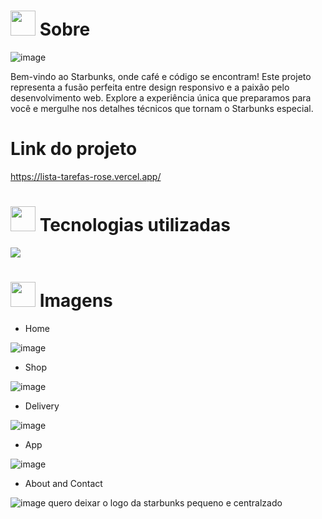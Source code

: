 # <img height="40" src="https://user-images.githubusercontent.com/84249945/219458363-0df46081-95bd-4878-a828-541457541cbd.png"/> Sobre


![image](https://github.com/lucas23455/Starbunks_Projeto/assets/80688055/521c2e58-3cc1-45c9-9d80-4d41ce977f2f)



Bem-vindo ao Starbunks, onde café e código se encontram! Este projeto representa a fusão perfeita entre design responsivo e a paixão pelo desenvolvimento web. Explore a experiência única que preparamos para você e mergulhe nos detalhes técnicos que tornam o Starbunks especial.



# Link do projeto
https://lista-tarefas-rose.vercel.app/

# <img height="40" src="https://user-images.githubusercontent.com/84249945/219471565-77dd520e-41ee-41f8-8fb9-0e259535a867.png"/> Tecnologias utilizadas
<p>
  <a href="https://skillicons.dev">
    <img src="https://skillicons.dev/icons?i=html,css,js" />
  </a>
</p>

# <img height="40" src="https://user-images.githubusercontent.com/84249945/219472556-367952b0-d430-495e-87b9-3f4611bdab21.png" /> Imagens
- Home
 
![image](https://github.com/lucas23455/Starbunks_Projeto/assets/80688055/23daade2-ec5e-4d2c-94dd-8f0ee2c7b8ba)

- Shop

![image](https://github.com/lucas23455/Starbunks_Projeto/assets/80688055/8f0121db-66e2-4709-b5eb-407df8a73d5c)

- Delivery
  
![image](https://github.com/lucas23455/Starbunks_Projeto/assets/80688055/c10cc8fe-1cf3-4565-9695-0f3aecffd9cf)

- App
  
![image](https://github.com/lucas23455/Starbunks_Projeto/assets/80688055/5b902d4a-605f-40df-b04f-0d5f430f82c7)  
  
- About and Contact
  
![image](https://github.com/lucas23455/Starbunks_Projeto/assets/80688055/65a910c5-24fb-496c-be0d-f5082d6259bf)
quero deixar o logo da starbunks pequeno e centralzado




